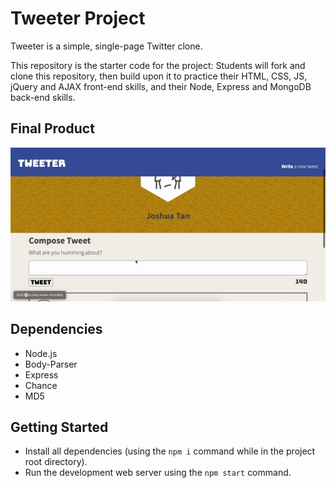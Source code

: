 # Tweeter Project

Tweeter is a simple, single-page Twitter clone.

This repository is the starter code for the project: Students will fork and clone this repository, then build upon it to practice their HTML, CSS, JS, jQuery and AJAX front-end skills, and their Node, Express and MongoDB back-end skills.

## Final Product

!["Introduction GIF"](https://github.com/joshtantan/tweeter/blob/master/docs/intro.gif)

## Dependencies

- Node.js
- Body-Parser
- Express
- Chance
- MD5

## Getting Started

- Install all dependencies (using the `npm i` command while in the project root directory).
- Run the development web server using the `npm start` command.